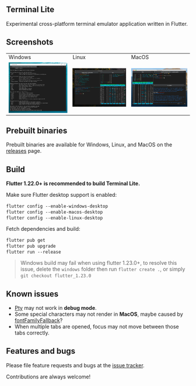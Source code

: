 ## Terminal Lite

Experimental cross-platform terminal emulator application written in Flutter.

## Screenshots

<table>
  </tr>
    <td>
       Windows
    </td>
    <td>
       Linux
    </td>
    <td>
        MacOS
    </td>
  </tr>
  <tr>
    <td>
		<img width="300px" src="https://raw.githubusercontent.com/TerminalStudio/lite/master/media/demo-windows.png">
    </td>
    <td>
       <img width="300px" src="https://raw.githubusercontent.com/TerminalStudio/lite/master/media/demo-linux.png">
    </td>
    <td>
       <img width="300px" src="https://raw.githubusercontent.com/TerminalStudio/lite/master/media/demo-macos.png">
    </td>
  <tr>
</table>

## Prebuilt binaries

Prebuilt binaries are available for Windows, Linux, and MacOS on the [releases](https://github.com/TerminalStudio/lite/releases) page.

## Build

**Flutter 1.22.0+ is recommended to build Terminal Lite.**

Make sure Flutter desktop support is enabled:

```
flutter config --enable-windows-desktop
flutter config --enable-macos-desktop
flutter config --enable-linux-desktop
```

Fetch dependencies and build:

```
flutter pub get
flutter pub upgrade
flutter run --release
```

> Windows build may fail when using flutter 1.23.0+, to resolve this issue, delete the `windows` folder then run `flutter create .`, or simply `git checkout flutter_1.23.0`

## Known issues

- [Pty](https://github.com/TerminalStudio/pty) may not work in **debug mode**.
- Some special characters may not render in **MacOS**, maybe caused by [fontFamilyFallback](https://github.com/TerminalStudio/xterm.dart/blob/2800cfba0e1a945b3588e5658cf0801684c91027/lib/theme/terminal_style.dart#L2)?
- When multiple tabs are opened, focus may not move between those tabs correctly.

## Features and bugs

Please file feature requests and bugs at the [issue tracker](https://github.com/TerminalStudio/lite/issues).

Contributions are always welcome!
